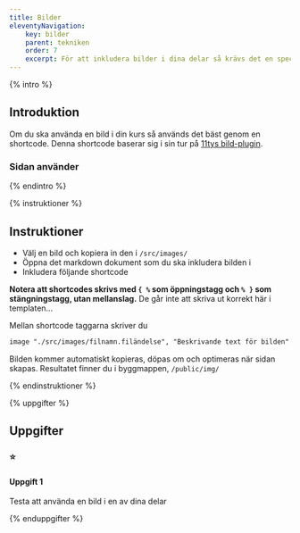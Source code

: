 ```yaml
---
title: Bilder
eleventyNavigation:
    key: bilder
    parent: tekniken
    order: 7
    excerpt: För att inkludera bilder i dina delar så krävs det en speciell shortcode
---
```

{% intro %}

## Introduktion

Om du ska använda en bild i din kurs så används det bäst genom en shortcode.
Denna shortcode baserar sig i sin tur på [11tys bild-plugin](https://www.11ty.dev/docs/plugins/image/).

### Sidan använder

{% endintro %}

{% instruktioner %}

## Instruktioner

 - Välj en bild och kopiera in den i ```/src/images/```
 - Öppna det markdown dokument som du ska inkludera bilden i
 - Inkludera följande shortcode

**Notera att shortcodes skrivs med ```{ %``` som öppningstagg och ```% }``` som stängningstagg, utan mellanslag.**
De går inte att skriva ut korrekt här i templaten...

Mellan shortcode taggarna skriver du
```md
image "./src/images/filnamn.filändelse", "Beskrivande text för bilden" 
``` 

Bilden kommer automatiskt kopieras, döpas om och optimeras när sidan skapas.
Resultatet finner du i byggmappen, ```/public/img/```

{% endinstruktioner %}

{% uppgifter %}

## Uppgifter
### ⭐
#### Uppgift 1

Testa att använda en bild i en av dina delar

{% enduppgifter %}